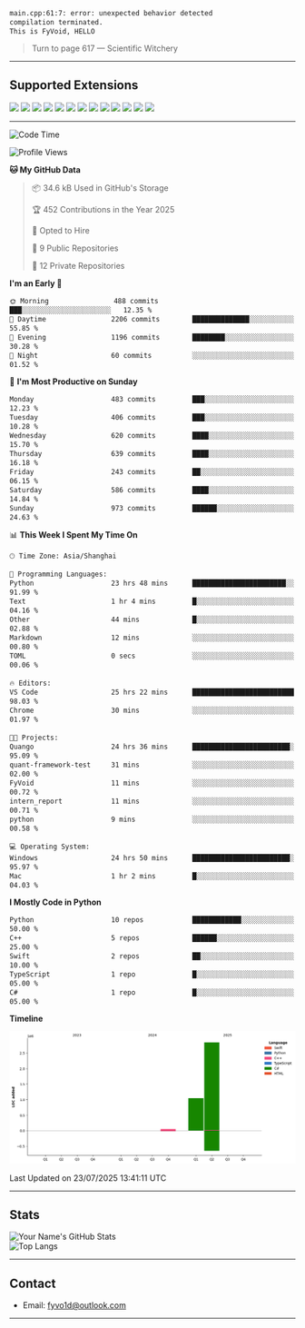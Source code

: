 ```
main.cpp:61:7: error: unexpected behavior detected
compilation terminated.
This is FyVoid, HELLO
```

> Turn to page 617 — Scientific Witchery

---

## Supported Extensions

<p align="left">
  <img src="https://cdn.jsdelivr.net/gh/devicons/devicon/icons/cplusplus/cplusplus-original.svg" height="40" />
  <img src="https://cdn.jsdelivr.net/gh/devicons/devicon/icons/csharp/csharp-original.svg" height="40" />
  <img src="https://cdn.jsdelivr.net/gh/devicons/devicon/icons/python/python-original.svg" height="40" />
  <img src="https://cdn.jsdelivr.net/gh/devicons/devicon/icons/swift/swift-original.svg" height="40" />
  <img src="https://cdn.jsdelivr.net/gh/devicons/devicon/icons/git/git-original.svg" height="40" />
  <img src="https://cdn.jsdelivr.net/gh/devicons/devicon/icons/docker/docker-original.svg" height="40" />
  <img src="https://cdn.jsdelivr.net/gh/devicons/devicon/icons/vscode/vscode-original.svg" height="40" />
  <img src="https://www.vulkan.org/user/themes/vulkan/images/logo/vulkan-logo.svg" height="40" />
  <img src="https://cdn.jsdelivr.net/gh/devicons/devicon/icons/opengl/opengl-original.svg" height="40" />
  <img src="https://cdn.jsdelivr.net/gh/devicons/devicon/icons/pytorch/pytorch-original.svg" height="40" />
  <img src="https://cdn.jsdelivr.net/gh/devicons/devicon/icons/unity/unity-original.svg" height="40" />
  <img src="https://cdn.jsdelivr.net/gh/devicons/devicon/icons/unrealengine/unrealengine-original.svg" height="40" />
  <img src="https://cdn.jsdelivr.net/gh/devicons/devicon/icons/cmake/cmake-original.svg" height="40" />
</p>


---

<!--START_SECTION:waka-->
![Code Time](http://img.shields.io/badge/Code%20Time-274%20hrs%2058%20mins-blue)

![Profile Views](http://img.shields.io/badge/Profile%20Views-2-blue)

**🐱 My GitHub Data** 

> 📦 34.6 kB Used in GitHub's Storage 
 > 
> 🏆 452 Contributions in the Year 2025
 > 
> 💼 Opted to Hire
 > 
> 📜 9 Public Repositories 
 > 
> 🔑 12 Private Repositories 
 > 
**I'm an Early 🐤** 

```text
🌞 Morning                488 commits         ███░░░░░░░░░░░░░░░░░░░░░░   12.35 % 
🌆 Daytime                2206 commits        ██████████████░░░░░░░░░░░   55.85 % 
🌃 Evening                1196 commits        ████████░░░░░░░░░░░░░░░░░   30.28 % 
🌙 Night                  60 commits          ░░░░░░░░░░░░░░░░░░░░░░░░░   01.52 % 
```
📅 **I'm Most Productive on Sunday** 

```text
Monday                   483 commits         ███░░░░░░░░░░░░░░░░░░░░░░   12.23 % 
Tuesday                  406 commits         ███░░░░░░░░░░░░░░░░░░░░░░   10.28 % 
Wednesday                620 commits         ████░░░░░░░░░░░░░░░░░░░░░   15.70 % 
Thursday                 639 commits         ████░░░░░░░░░░░░░░░░░░░░░   16.18 % 
Friday                   243 commits         ██░░░░░░░░░░░░░░░░░░░░░░░   06.15 % 
Saturday                 586 commits         ████░░░░░░░░░░░░░░░░░░░░░   14.84 % 
Sunday                   973 commits         ██████░░░░░░░░░░░░░░░░░░░   24.63 % 
```


📊 **This Week I Spent My Time On** 

```text
🕑︎ Time Zone: Asia/Shanghai

💬 Programming Languages: 
Python                   23 hrs 48 mins      ███████████████████████░░   91.99 % 
Text                     1 hr 4 mins         █░░░░░░░░░░░░░░░░░░░░░░░░   04.16 % 
Other                    44 mins             █░░░░░░░░░░░░░░░░░░░░░░░░   02.88 % 
Markdown                 12 mins             ░░░░░░░░░░░░░░░░░░░░░░░░░   00.80 % 
TOML                     0 secs              ░░░░░░░░░░░░░░░░░░░░░░░░░   00.06 % 

🔥 Editors: 
VS Code                  25 hrs 22 mins      █████████████████████████   98.03 % 
Chrome                   30 mins             ░░░░░░░░░░░░░░░░░░░░░░░░░   01.97 % 

🐱‍💻 Projects: 
Quango                   24 hrs 36 mins      ████████████████████████░   95.09 % 
quant-framework-test     31 mins             ░░░░░░░░░░░░░░░░░░░░░░░░░   02.00 % 
FyVoid                   11 mins             ░░░░░░░░░░░░░░░░░░░░░░░░░   00.72 % 
intern_report            11 mins             ░░░░░░░░░░░░░░░░░░░░░░░░░   00.71 % 
python                   9 mins              ░░░░░░░░░░░░░░░░░░░░░░░░░   00.58 % 

💻 Operating System: 
Windows                  24 hrs 50 mins      ████████████████████████░   95.97 % 
Mac                      1 hr 2 mins         █░░░░░░░░░░░░░░░░░░░░░░░░   04.03 % 
```

**I Mostly Code in Python** 

```text
Python                   10 repos            ████████████░░░░░░░░░░░░░   50.00 % 
C++                      5 repos             ██████░░░░░░░░░░░░░░░░░░░   25.00 % 
Swift                    2 repos             ██░░░░░░░░░░░░░░░░░░░░░░░   10.00 % 
TypeScript               1 repo              █░░░░░░░░░░░░░░░░░░░░░░░░   05.00 % 
C#                       1 repo              █░░░░░░░░░░░░░░░░░░░░░░░░   05.00 % 
```



**Timeline**

![Lines of Code chart](https://raw.githubusercontent.com/FyVoid/FyVoid/main/assets/bar_graph.png)


 Last Updated on 23/07/2025 13:41:11 UTC
<!--END_SECTION:waka-->

---

## Stats

![Your Name's GitHub Stats](https://github-readme-stats.vercel.app/api?username=fyvoid&show_icons=true&theme=tokyonight)  
![Top Langs](https://github-readme-stats.vercel.app/api/top-langs/?username=fyvoid&layout=compact&theme=tokyonight)

---

## Contact

- Email: [fyvo1d@outlook.com](fyvo1d@outlook.com)  

---


